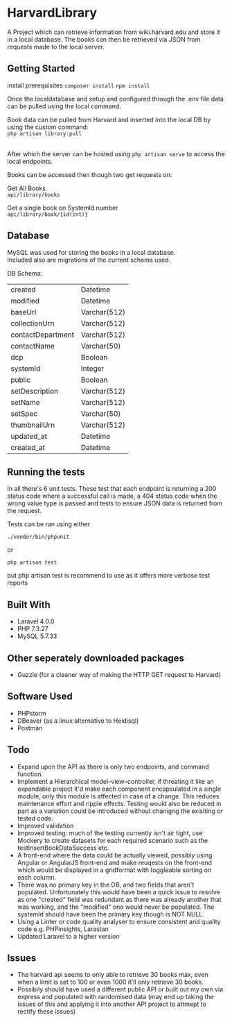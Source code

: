# HarvardLibrary
A Project which can retrieve information from wiki.harvard.edu and store it in a local database. The books can then be retrieved via JSON from requests made to the local server. <br />

## Getting Started

install prerequisites
`composer install`
`npm install`

Once the localdatabase and setup and configured through the .env file data can be pulled using the local command.

Book data can be pulled from Harvard and inserted into the local DB by using the custom command: <br />
``` php artisan library:pull ```
<br /><br />

After which the server can be hosted using ``` php artisan serve ``` to access the local endpoints.

Books can be accessed then though two get requests on: <br />

Get All Books <br />
``` api/library/books ```

Get a single book on SystemId number <br />
``` api/library/book/{id(int)} ```

## Database
MySQL was used for storing the books in a local database. <br />
Included also are migrations of the current schema used. <br />

DB Schema:

|            |      |
|-------------------|--------------|
| created           | Datetime     |
| modified          | Datetime     |
| baseUrl           | Varchar(512) |
| collectionUrn     | Varchar(512) |
| contactDepartment | Varchar(512) |
| contactName       | Varchar(50)  |
| dcp               | Boolean      |
| systemId          | Integer      |
| public            | Boolean      |
| setDescription    | Varchar(512) |
| setName           | Varchar(512) |
| setSpec           | Varchar(50)  |
| thumbnailUrn      | Varchar(512) |
| updated_at        | Datetime     |
| created_at        | Datetime     |

## Running the tests
In all there's 6 unit tests. These test that each endpoint is returning a 200 status code where a successful call is made, a 404 status code when the wrong value type is passed and tests to ensure JSON data is returned from the request.

Tests can be ran using either

``` ./vendor/bin/phpunit ``` 

or

``` php artisan test ```

but php artisan test is recommend to use as it offers more verbose test reports

## Built With

* Laravel 4.0.0
* PHP 7.3.27
* MySQL 5.7.33

## Other seperately downloaded packages
* Guzzle (for a cleaner way of making the HTTP GET request to Harvard)

## Software Used

* PHPstorm
* DBeaver (as a linux alternative to Heidisql)
* Postman

## Todo

* Expand upon the API as there is only two endpoints, and command function.
* Implement a Hierarchical model–view–controller, if threating it like an expandable project it'd make each component encapsulated in a single module, only this module is affected in case of a change. This reduces maintenance effort and ripple effects. Testing would also be reduced in part as a variation could be introduced without chanigng the exisiting or tested code.
* Improved validation
* Improved testing: much of the testing currently isn't air tight, use Mockery to create datasets for each required scenario such as the testInsertBookDataSuccess etc.
* A front-end where the data could be actually viewed, possibly using Angular or AngularJS front-end and make reuqests on the front-end which would be displayed in a gridformat with toggleable sorting on each column.
* There was no primary key in the DB, and two fields that aren't populated. Unfortunately this would have been a quick issue to resolve as one "created" field was redundant as there was already another that was working, and the "modified" one would never be populated. The systemId should have been the primary key though is NOT NULL.
* Using a Linter or code quality analyser to ensure consistent and quality code e.g. PHPinsights, Larastan
* Updated Laravel to a higher version
 
## Issues
* The harvard api seems to only able to retrieve 30 books max, even when a limit is set to 100 or even 1000 it’ll only retrieve 30 books.
* Possibily should have used a different public API or built out my own via express and populated with randomised data (may end up taking the issues of this and applying it into another API project to attmept to rectify these issues)
